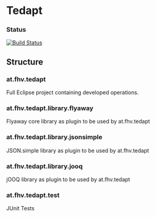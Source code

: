 # Tedapt #

### Status
[![Build Status](https://travis-ci.org/drexedam/Tedapt.svg?branch=master)](https://travis-ci.org/drexedam/Tedapt)

## Structure ##

### at.fhv.tedapt ###
Full Eclipse project containing developed operations.

### at.fhv.tedapt.library.flyaway ###
Flyaway core library as plugin to be used by at.fhv.tedapt

### at.fhv.tedapt.library.jsonsimple ###
JSON.simple library as plugin to be used by at.fhv.tedapt

### at.fhv.tedapt.library.jooq ###
jOOQ library as plugin to be used by at.fhv.tedapt

### at.fhv.tedapt.test ###
JUnit Tests